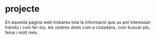 # projecte
En aquesta pàgina web trobareu tota la informació que us pot interessar: tràmits i com fer-los, els vostres drets com a ciutadans, com buscar pis, feina i molt més.
